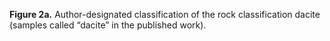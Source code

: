 **Figure 2a.** Author-designated classification of the rock classification dacite (samples called “dacite” in the published work).